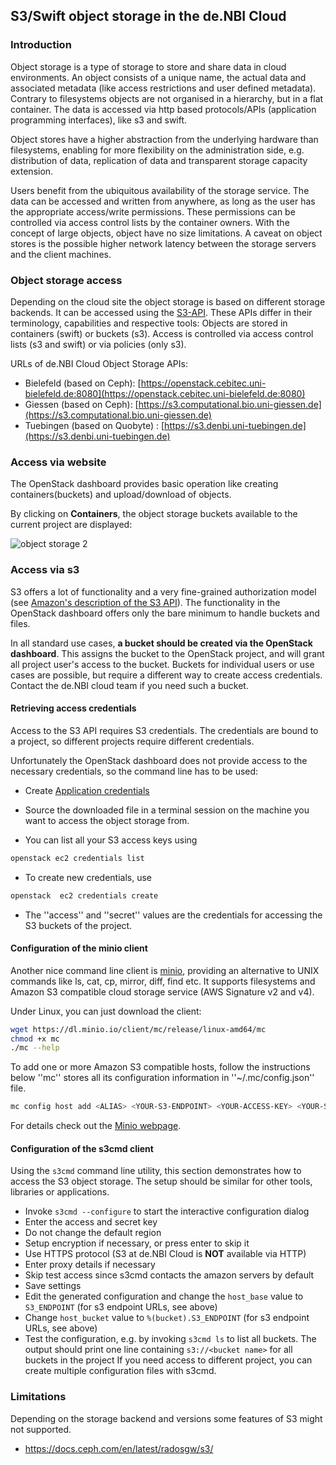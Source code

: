 ## S3/Swift object storage in the de.NBI Cloud

### Introduction

Object storage is a type of storage to store and share data in cloud environments. An object consists of a unique name,
the actual data and associated metadata (like access restrictions and user defined metadata). Contrary to filesystems
objects are not organised in a hierarchy, but in a flat container. The data is accessed via http based 
protocols/APIs (application programming interfaces), like s3 and swift.

Object stores have a higher abstraction from the underlying hardware than filesystems, enabling for more flexibility
on the administration side, e.g. distribution of data, replication of data and transparent storage capacity extension.

Users benefit from the ubiquitous availability of the storage service. The data can be accessed and written from 
anywhere, as long as the user has the appropriate access/write permissions. These permissions can be controlled
via access control lists by the container owners. With the concept of large objects, object have no size limitations.
A caveat on object stores is the possible higher network latency between the storage servers and the client machines.

### Object storage access 

Depending on the cloud site the object storage is based on different storage backends. It can be accessed using 
the [S3-API](https://docs.aws.amazon.com/AmazonS3/latest/API/Welcome.html). These APIs differ in
their terminology, capabilities and respective tools: Objects are stored in containers (swift) or buckets (s3).
Access is controlled via access control lists (s3 and swift) or via policies (only s3).

URLs of de.NBI Cloud Object Storage APIs:

* Bielefeld (based on Ceph): [https://openstack.cebitec.uni-bielefeld.de:8080](https://openstack.cebitec.uni-bielefeld.de:8080)
* Giessen (based on Ceph): [https://s3.computational.bio.uni-giessen.de](https://s3.computational.bio.uni-giessen.de)
* Tuebingen (based on Quobyte) : [https://s3.denbi.uni-tuebingen.de](https://s3.denbi.uni-tuebingen.de)

### Access via website

The OpenStack dashboard provides basic operation like creating containers(buckets) and upload/download of objects.  

By clicking on **Containers**, the object storage buckets available to the current project are displayed:

![object storage 2](images/object_storage.png)

### Access via s3

S3 offers a lot of functionality and a very fine-grained authorization model 
(see [ Amazon's description of the S3 API](http://docs.aws.amazon.com/AmazonS3/latest/API/Welcome.html)).
The functionality in the OpenStack dashboard offers only the bare minimum to handle buckets and files.

In all standard use cases, **a bucket should be created via the OpenStack dashboard**. This assigns the
bucket to the OpenStack project, and will grant all project user's access to the bucket. Buckets for
individual users or use cases are possible, but require a different way to create access credentials.
Contact the de.NBI cloud team if you need such a bucket.

#### Retrieving access credentials

Access to the S3 API requires S3 credentials. The credentials are bound to a project, so different 
projects require different credentials.

Unfortunately the OpenStack dashboard does not provide access to the necessary credentials, so the command
line has to be used:

* Create [Application credentials](https://cloud.denbi.de/wiki/Compute_Center/Bielefeld/#application-credentials-use-openstack-api)

* Source the downloaded file in a terminal session on the machine you want to access the object storage from.

* You can list all your S3 access keys using 

```bash
openstack ec2 credentials list
```    

*  To create new credentials, use

```bash
openstack  ec2 credentials create
```    

*  The ''access'' and ''secret'' values are the credentials for accessing the S3 buckets of the project.

#### Configuration of the minio client

Another nice command line client is [minio](https://docs.minio.io/docs/minio-client-quickstart-guide), 
providing an alternative to UNIX commands like ls, cat, cp, mirror, 
diff, find etc. It supports filesystems and Amazon S3 compatible cloud storage service (AWS Signature v2 and v4).

Under Linux, you can just download the client:

```bash
wget https://dl.minio.io/client/mc/release/linux-amd64/mc
chmod +x mc
./mc --help
```

To add one or more Amazon S3 compatible hosts, follow the instructions below ''mc'' stores all its 
configuration information in ''~/.mc/config.json'' file.

```bash
mc config host add <ALIAS> <YOUR-S3-ENDPOINT> <YOUR-ACCESS-KEY> <YOUR-SECRET-KEY>
```

For details check out the [Minio webpage](https://docs.minio.io/).


#### Configuration of the s3cmd client

Using the `s3cmd` command line utility, this section demonstrates how to access the S3 object storage. 
The setup should be similar for other tools, libraries or applications.

*  Invoke `s3cmd --configure` to start the interactive configuration dialog
*  Enter the access and secret key
*  Do not change the default region
*  Setup encryption if necessary, or press enter to skip it
*  Use HTTPS protocol (S3 at de.NBI Cloud is **NOT** available via HTTP)
*  Enter proxy details if necessary
*  Skip test access since s3cmd contacts the amazon servers by default
*  Save settings
*  Edit the generated configuration and change the `host_base` value to `S3_ENDPOINT` (for s3 endpoint URLs, see above)
*  Change `host_bucket` value to `%(bucket).S3_ENDPOINT` (for s3 endpoint URLs, see above)
*  Test the configuration, e.g. by invoking `s3cmd ls` to list all buckets. The output should print one line containing `s3://<bucket name>` for all buckets in the project
If you need access to different project, you can create multiple configuration files with s3cmd.

### Limitations 

Depending on the storage backend and versions some features of S3 might not supported.

- https://docs.ceph.com/en/latest/radosgw/s3/

